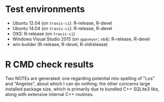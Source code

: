 # Test environments

* Ubuntu 12.04 (on `travis-ci`): R-release, R-devel
* Ubuntu 14.04 (on `travis-ci`): R-release, R-devel
* OXS: R-release (on `travis-ci`)
* Windows Visual Studio 2015 (on `appveyor`; `x64`): R-release, R-devel
* win-builder (R-release, R-devel, R-oldrelease)


# R CMD check results

Two NOTEs are generated: one regarding potential mis-spelling of "Los" and
"Angeles", about which I can do nothing; the other concerns large installed
package size, which is primarily due to bundled C++ SQLite3 libs, along with
extensive internal C++ routines.
